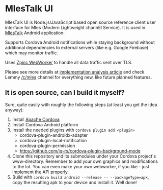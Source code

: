 # MlesTalk UI

MlesTalk UI is Node.js/JavaScript based open source reference client user interface for Mles (Modern Lightweight channEl Service). It is used in [MlesTalk](https://mles.io/app.html) Android application.

Supports Cordova Android notifications while staying background without additional dependencies to external servers (like e.g. Google Firebase) which may monitor traffic.

Uses [Zpinc WebWorker](https://github.com/jq-rs/zpinc-webworker) to handle all data traffic sent over TLS.

Please see more details at [implementation analysis article](https://github.com/jq-rs/zpinc-implementation-article.md) and check Lemmy [/c/mles](https://lemmy.world/c/mles/) channel for everything new, like future planned features.

## It is open source, can I build it myself?

Sure, quite easily with roughly the following steps (at least you get the idea anyway):
 1. Install [Apache Cordova](https://cordova.apache.org/)
 2. Install Cordova Android platform
 3. Install the needed plugins with ```cordova plugin add <plugin>```
     * cordova-plugin-androidx-adapter
     * cordova-plugin-local-notification
     * cordova-plugin-permission
     * https://github.com/jq-rs/cordova-plugin-background-mode
 4. Clone this repository and its submodules under your Cordova project's www-directory. Remember to add your own graphics and modifications to the lot. You can even make your own webworker, if you like - just implement the API properly.
 5. Build with ```cordova build android --release -- --packageType=apk```, copy the resulting apk to your device and install it. Well done!
 
